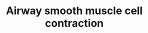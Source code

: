 ---
annotations:
- id: PW:0000003
  parent: signaling pathway
  type: Pathway Ontology
  value: signaling pathway
- id: DOID:9415
  type: Disease Ontology
  value: allergic asthma
- id: CL:0002598
  parent: native cell
  type: Cell Type Ontology
  value: bronchial smooth muscle cell
authors:
- Angelcymak
- Khanspers
- Eweitz
- SElBoudllali
- Egonw
citedin:
- link: PMC9154116
  title: Target and drug predictions for SARS-CoV-2 infection in hepatocellular carcinoma
    patients (2022)
communities: []
description: Signal transduction pathways involved in airway smooth muscle cell contraction.   Based
  on [Figure 1 from Belaia et al.](https://www.resmedjournal.com/article/S0954-6111(08)00096-6/fulltext).
last-edited: 2025-03-09
ndex: c4dcb38e-8b73-11eb-9e72-0ac135e8bacf
organisms:
- Homo sapiens
redirect_from:
- /index.php/Pathway:WP4962
- /instance/WP4962
- /instance/WP4962_r137795
revision: r137795
schema-jsonld:
- '@context': https://schema.org/
  '@id': https://wikipathways.github.io/pathways/WP4962.html
  '@type': Dataset
  creator:
    '@type': Organization
    name: WikiPathways
  description: Signal transduction pathways involved in airway smooth muscle cell
    contraction.   Based on [Figure 1 from Belaia et al.](https://www.resmedjournal.com/article/S0954-6111(08)00096-6/fulltext).
  keywords:
  - CD38
  - Ca2+
  - Calmodulin
  - DAG
  - GCPR
  - GDI
  - GDP
  - GNAQ
  - GTP
  - IL13
  - IP3
  - ITPR3
  - MLCP
  - MYL
  - MYLK
  - PIP2
  - PKC
  - PLCB1
  - PPP1R14A
  - RHOA
  - ROCK1
  - ROCK2
  - RYR
  - cADPR
  license: CC0
  name: Airway smooth muscle cell contraction
seo: CreativeWork
title: Airway smooth muscle cell contraction
wpid: WP4962
---